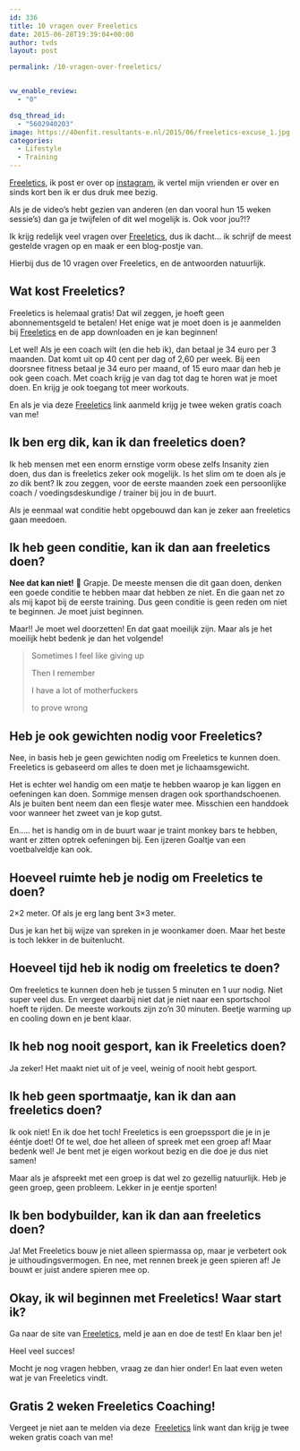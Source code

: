 ```yaml
---
id: 336
title: 10 vragen over Freeletics
date: 2015-06-28T19:39:04+00:00
author: tvds
layout: post

permalink: /10-vragen-over-freeletics/


vw_enable_review:
  - "0"

dsq_thread_id:
  - "5602940203"
image: https://40enfit.resultants-e.nl/2015/06/freeletics-excuse_1.jpg
categories:
  - Lifestyle
  - Training
---
```

[Freeletics](https://www.freeletics.com/r/theov-SywtcT), ik post er over op [instagram](https://instagram.com/theovdsluijs/), ik vertel mijn vrienden er over en sinds kort ben ik er dus druk mee bezig.

Als je de video&#8217;s hebt gezien van anderen (en dan vooral hun 15 weken sessie&#8217;s) dan ga je twijfelen of dit wel mogelijk is. Ook voor jou?!?

Ik krijg redelijk veel vragen over [Freeletics](https://www.freeletics.com/r/theov-SywtcT), dus ik dacht&#8230; ik schrijf de meest gestelde vragen op en maak er een blog-postje van.

Hierbij dus de 10 vragen over Freeletics, en de antwoorden natuurlijk.<!--more-->

## Wat kost Freeletics?

Freeletics is helemaal gratis! Dat wil zeggen, je hoeft geen abonnementsgeld te betalen! Het enige wat je moet doen is je aanmelden bij [Freeletics](https://www.freeletics.com/r/theov-SywtcT) en de app downloaden en je kan beginnen!

Let wel! Als je een coach wilt (en die heb ik), dan betaal je 34 euro per 3 maanden. Dat komt uit op 40 cent per dag of 2,60 per week. Bij een doorsnee fitness betaal je 34 euro per maand, of 15 euro maar dan heb je ook geen coach. Met coach krijg je van dag tot dag te horen wat je moet doen. En krijg je ook toegang tot meer workouts.

En als je via deze [Freeletics](https://www.freeletics.com/r/theov-SywtcT) link aanmeld krijg je twee weken gratis coach van me!

## Ik ben erg dik, kan ik dan freeletics doen?

Ik heb mensen met een enorm ernstige vorm obese zelfs Insanity zien doen, dus dan is freeletics zeker ook mogelijk. Is het slim om te doen als je zo dik bent? Ik zou zeggen, voor de eerste maanden zoek een persoonlijke coach / voedingsdeskundige / trainer bij jou in de buurt.

Als je eenmaal wat conditie hebt opgebouwd dan kan je zeker aan freeletics gaan meedoen.

## Ik heb geen conditie, kan ik dan aan freeletics doen?

**Nee dat kan niet!** 🙂 Grapje. De meeste mensen die dit gaan doen, denken een goede conditie te hebben maar dat hebben ze niet. En die gaan net zo als mij kapot bij de eerste training. Dus geen conditie is geen reden om niet te beginnen. Je moet juist beginnen.

Maar!! Je moet wel doorzetten! En dat gaat moeilijk zijn. Maar als je het moeilijk hebt bedenk je dan het volgende!

> Sometimes I feel like giving up
> 
> Then I remember
> 
> I have a lot of motherfuckers
> 
> to prove wrong

## Heb je ook gewichten nodig voor Freeletics?

Nee, in basis heb je geen gewichten nodig om Freeletics te kunnen doen. Freeletics is gebaseerd om alles te doen met je lichaamsgewicht.

Het is echter wel handig om een matje te hebben waarop je kan liggen en oefeningen kan doen. Sommige mensen dragen ook sporthandschoenen. Als je buiten bent neem dan een flesje water mee. Misschien een handdoek voor wanneer het zweet van je kop gutst.

En&#8230;.. het is handig om in de buurt waar je traint monkey bars te hebben, want er zitten optrek oefeningen bij. Een ijzeren Goaltje van een voetbalveldje kan ook.

## Hoeveel ruimte heb je nodig om Freeletics te doen?

2&#215;2 meter. Of als je erg lang bent 3&#215;3 meter.

Dus je kan het bij wijze van spreken in je woonkamer doen. Maar het beste is toch lekker in de buitenlucht.

## Hoeveel tijd heb ik nodig om freeletics te doen?

Om freeletics te kunnen doen heb je tussen 5 minuten en 1 uur nodig. Niet super veel dus. En vergeet daarbij niet dat je niet naar een sportschool hoeft te rijden. De meeste workouts zijn zo&#8217;n 30 minuten. Beetje warming up en cooling down en je bent klaar.

## Ik heb nog nooit gesport, kan ik Freeletics doen?

Ja zeker! Het maakt niet uit of je veel, weinig of nooit hebt gesport.

## Ik heb geen sportmaatje, kan ik dan aan freeletics doen?

Ik ook niet! En ik doe het toch! Freeletics is een groepssport die je in je ééntje doet! Of te wel, doe het alleen of spreek met een groep af! Maar bedenk wel! Je bent met je eigen workout bezig en die doe je dus niet samen!

Maar als je afspreekt met een groep is dat wel zo gezellig natuurlijk. Heb je geen groep, geen probleem. Lekker in je eentje sporten!

## Ik ben bodybuilder, kan ik dan aan freeletics doen?

Ja! Met Freeletics bouw je niet alleen spiermassa op, maar je verbetert ook je uithoudingsvermogen. En nee, met rennen breek je geen spieren af! Je bouwt er juist andere spieren mee op.

## Okay, ik wil beginnen met Freeletics! Waar start ik?

Ga naar de site van [Freeletics](https://www.freeletics.com/r/theov-SywtcT), meld je aan en doe de test! En klaar ben je!

Heel veel succes!

Mocht je nog vragen hebben, vraag ze dan hier onder! En laat even weten wat je van Freeletics vindt.

## Gratis 2 weken Freeletics Coaching!

Vergeet je niet aan te melden via deze  [Freeletics](https://www.freeletics.com/r/theov-SywtcT) link want dan krijg je twee weken gratis coach van me!